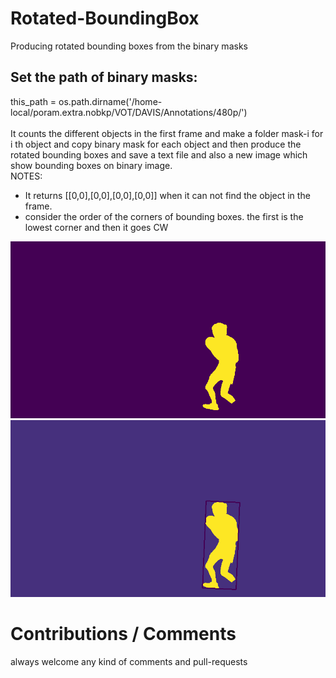 # Rotated-BoundingBox
Producing rotated bounding boxes from the binary masks <br>
## Set the path of binary masks: <br>
this_path = os.path.dirname('/home-local/poram.extra.nobkp/VOT/DAVIS/Annotations/480p/') <br>
<br>
It counts the different objects in the first frame and make a folder mask-i for i th object and copy binary mask for each object and then produce the rotated bounding boxes and save a text file and also a new image which show bounding boxes on binary image.<br>
NOTES:<br>
- It returns [[0,0],[0,0],[0,0],[0,0]] when it can not find the object in the frame. <br>
- consider the order of the corners of bounding boxes. the first is the lowest corner and then it goes CW <br>

![mask](/0.png)
![result](/m-0.png)
  
  
# Contributions / Comments
always welcome any kind of comments and pull-requests
